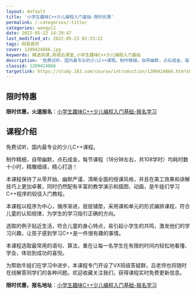 ```yaml
---
layout: default
title: '小学生趣味C++少儿编程入门基础-限时优惠'
permalink: /:categories/:title/
categories: wangyi2
date: 2022-05-22 14:29:47
last_modified_at: 2022-05-23 02:33:22
tags: 网易提供
cover: 1209424866.jpg
keywords: 精选网课,网易云课堂,小学生趣味C++少儿编程入门基础
description: '免费试听，国内最专业的少儿C++课程。制作精细，自带幽默，点石成金，每节课程（18分钟左右，共108学时）均耗时数十小时'
classid: 1209424866
targetlink: https://study.163.com/course/introduction/1209424866.htm?share=1&shareId=1025206652&utm_campaign=share&utm_medium=iphoneShare&utm_source=&utm_u=1025206652
---
```


## 限时特惠

**限时优惠，火速报名**：[小学生趣味C++少儿编程入门基础-报名学习](https://study.163.com/course/introduction/1209424866.htm?share=1&shareId=1025206652&utm_campaign=share&utm_medium=iphoneShare&utm_source=&utm_u=1025206652)

## 课程介绍

免费试听，国内最专业的少儿C++课程。

制作精细，自带幽默，点石成金，每节课程（18分钟左右，共108学时）均耗时数十小时，精雕细琢，精心打造！



本课程保持了从零开始、幽默严谨、清晰全面的授课风格，并且在美工效果和讲解技巧上更加卓著，同时仍然配有丰富的教学演示和插图、动画，是牛娃们学习C++程序的较佳入门教程。



本课程以程序为中心，循序渐进，层层铺垫，采用课和单元的形式编排课程，符合儿童的认知规律，为学生的学习指引正确的方向。

选取的例子贴近生活，符合儿童的身心特点，易引起小学生的共鸣，激发他们的学习兴趣，让孩子感到学习C++是一件很有趣的事情。



本课程选取最常用的语句、算法，重在让每一名学生在有限的时间内轻松地看懂、学会，体验到成功的喜悦。



为帮助牛娃们在学习中进步，本课程专门开设了VX班级答疑群，吕老师也将随时在线解答同学们的各种问题。欢迎收藏关注我们，获得课程实时免费更新信息。

**限时优惠，报名地址**：[小学生趣味C++少儿编程入门基础-报名学习](https://study.163.com/course/introduction/1209424866.htm?share=1&shareId=1025206652&utm_campaign=share&utm_medium=iphoneShare&utm_source=&utm_u=1025206652)

